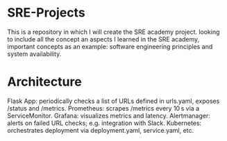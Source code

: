 # SRE-Projects
This is a repository in which I will create the SRE academy project. looking to include all the concept an aspects I learned in the SRE academy, important concepts as an example: software engineering principles and system availability.




# Architecture
Flask App: periodically checks a list of URLs defined in urls.yaml, exposes /status and /metrics.
Prometheus: scrapes /metrics every 10 s via a ServiceMonitor.
Grafana: visualizes metrics and latency.
Alertmanager: alerts on failed URL checks; e.g. integration with Slack.
Kubernetes: orchestrates deployment via deployment.yaml, service.yaml, etc.

